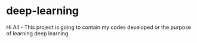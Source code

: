 # deep-learning

Hi All - This project is going to contain my codes developed or the purpose of learning deep learning. 
